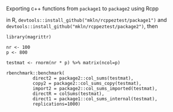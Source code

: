 Exporting c++ functions from `package1` to `package2` using Rcpp  

in R, `devtools::install_github("mkln/rcppeztest/package1")` and  `devtools::install_github("mkln/rcppeztest/package2")`, then

```
library(magrittr)

nr <- 100
p <- 800

testmat <- rnorm(nr * p) %>% matrix(ncol=p)

rbenchmark::benchmark(
          direct2 = package2::col_sums(testmat),
          copy2 = package2::col_sums_copy(testmat),
          import2 = package2::col_sums_imported(testmat), 
          directR = colSums(testmat),
          direct1 = package1::col_sums_internal(testmat),
          replications=1000)

```

